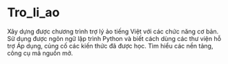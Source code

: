 # Tro_li_ao
Xây dựng được chương trình trợ lý ảo tiếng Việt với các chức năng cơ bản. Sử dụng được ngôn ngữ lập trình Python và biết cách dùng các thư viện hỗ trợ Áp dụng, củng cố các kiến thức đã được học. Tìm hiểu các nền tảng, công cụ mã nguồn mở.
